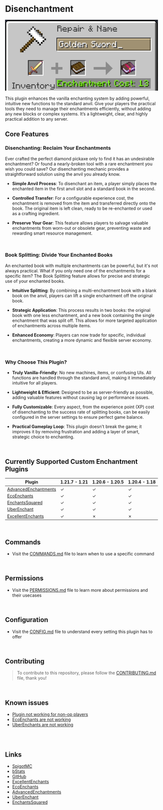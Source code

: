 # Disenchantment

![event.png](assets/event.png)

This plugin enhances the vanilla enchanting system by adding powerful, intuitive new functions to the standard anvil. Give your players the practical tools they need to manage their enchantments efficiently, without adding any new blocks or complex systems. It’s a lightweight, clear, and highly practical addition to any server.

## Core Features

### Disenchanting: Reclaim Your Enchantments

Ever crafted the perfect diamond pickaxe only to find it has an undesirable enchantment? Or found a nearly-broken tool with a rare enchantment you wish you could save?
Our disenchanting mechanic provides a straightforward solution using the anvil you already know.

- **Simple Anvil Process**: To disenchant an item, a player simply places the enchanted item in the first anvil slot and a standard book in the second.

- **Controlled Transfer**: For a configurable experience cost, the enchantment is removed from the item and transferred directly onto the book. The original item is left clean, ready to be re-enchanted or used as a crafting ingredient.

- **Preserve Your Gear**: This feature allows players to salvage valuable enchantments from worn-out or obsolete gear, preventing waste and rewarding smart resource management.

<br />

### Book Splitting: Divide Your Enchanted Books

An enchanted book with multiple enchantments can be powerful, but it's not always practical. What if you only need one of the enchantments for a specific item?
The Book Splitting feature allows for precise and strategic use of your enchanted books.

- **Intuitive Splitting**: By combining a multi-enchantment book with a blank book on the anvil, players can lift a single enchantment off the original book.

- **Strategic Application**: This process results in two books: the original book with one less enchantment, and a new book containing the single enchantment that was split off. This allows for more targeted application of enchantments across multiple items.

- **Enhanced Economy**: Players can now trade for specific, individual enchantments, creating a more dynamic and flexible server economy.

<br />

### Why Choose This Plugin?

- **Truly Vanilla-Friendly**: No new machines, items, or confusing UIs. All functions are handled through the standard anvil, making it immediately intuitive for all players.

- **Lightweight & Efficient**: Designed to be as server-friendly as possible, adding valuable features without causing lag or performance issues.

- **Fully Customizable**: Every aspect, from the experience point (XP) cost of disenchanting to the success rate of splitting books, can be easily configured in the server settings to ensure perfect game balance.

- **Practical Gameplay Loop**: This plugin doesn't break the game; it improves it by removing frustration and adding a layer of smart, strategic choice to enchanting.

<br />

## Currently Supported Custom Enchantment Plugins

| Plugin                                                           | 1.21.7 - 1.21 | 1.20.6 - 1.20.5 | 1.20.4 - 1.18 |
|------------------------------------------------------------------|---------------|-----------------|---------------|
| [AdvancedEnchantments](https://www.spigotmc.org/resources/43058) | &check;       | &check;         | &check;       |
| [EcoEnchants](https://www.spigotmc.org/resources/79573)          | &check;       | &check;         | &check;       |
| [EnchantsSquared](https://www.spigotmc.org/resources/86747)      | &check;       | &check;         | &check;       |
| [UberEnchant](https://www.spigotmc.org/resources/19448)          | &check;       | &check;         | &check;       |
| [ExcellentEnchants](https://www.spigotmc.org/resources/61693)    | &check;       | &cross;         | &cross;       |

<br />

## Commands

- Visit the [COMMANDS.md](COMMANDS.md) file to learn when to use a specific command

<br />

## Permissions

- Visit the [PERMISSIONS.md](PERMISSIONS.md) file to learn more about permissions and their usecases

<br />

## Configuration

- Visit the [CONFIG.md](CONFIG.md) file to understand every setting this plugin has to offer

<br />

## Contributing

> To contribute to this repository, please follow the [CONTRIBUTING.md](CONTRIBUTING.md) file, thank you!

<br />

## Known issues

- [Plugin not working for non-op players](https://github.com/H7KZ/Disenchantment/issues/34)
- [EcoEnchants are not working](https://github.com/H7KZ/Disenchantment/issues/31)
- [UberEnchants are not working](https://github.com/H7KZ/Disenchantment/issues/37)

<br />
<br />

## Links

- [SpigotMC](https://www.spigotmc.org/resources/110741)
- [bStats](https://bstats.org/plugin/bukkit/Disenchantment/19058)
- [GitHub](https://github.com/H7KZ/Disenchantment)
- [ExcellentEnchants](https://www.spigotmc.org/resources/61693)
- [EcoEnchants](https://www.spigotmc.org/resources/79573)
- [AdvancedEnchantments](https://www.spigotmc.org/resources/43058)
- [UberEnchant](https://www.spigotmc.org/resources/19448)
- [EnchantsSquared](https://www.spigotmc.org/resources/86747)
